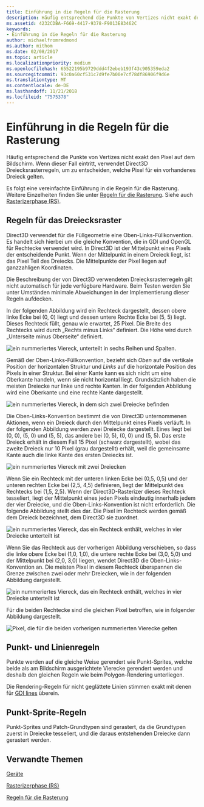 ```yaml
---
title: Einführung in die Regeln für die Rasterung
description: Häufig entsprechend die Punkte von Vertizes nicht exakt den Pixel auf dem Bildschirm. Wenn dieser Fall eintritt, verwendet Direct3D Dreiecksrasterregeln, um zu entscheiden, welche Pixel für ein vorhandenes Dreieck gelten.
ms.assetid: 4232CDBA-F669-4417-9378-F9013E83462C
keywords:
- Einführung in die Regeln für die Rasterung
author: michaelfromredmond
ms.author: mithom
ms.date: 02/08/2017
ms.topic: article
ms.localizationpriority: medium
ms.openlocfilehash: 65522195b9729ddd4f2ebeb193f43c905359eda2
ms.sourcegitcommit: 93c0a60cf531c7d9fe7b00e7cf78df86906f9d6e
ms.translationtype: MT
ms.contentlocale: de-DE
ms.lasthandoff: 11/21/2018
ms.locfileid: "7575378"
---
```

# <a name="introduction-to-rasterization-rules"></a>Einführung in die Regeln für die Rasterung


Häufig entsprechend die Punkte von Vertizes nicht exakt den Pixel auf dem Bildschirm. Wenn dieser Fall eintritt, verwendet Direct3D Dreiecksrasterregeln, um zu entscheiden, welche Pixel für ein vorhandenes Dreieck gelten.

Es folgt eine vereinfachte Einführung in die Regeln für die Rasterung. Weitere Einzelheiten finden Sie unter [Regeln für die Rasterung](rasterization-rules.md). Siehe auch [Rasterizerphase (RS)](rasterizer-stage--rs-.md).

## <a name="span-idtrianglerasterizationrulesspanspan-idtrianglerasterizationrulesspanspan-idtrianglerasterizationrulesspantriangle-rasterization-rules"></a><span id="Triangle_Rasterization_Rules"></span><span id="triangle_rasterization_rules"></span><span id="TRIANGLE_RASTERIZATION_RULES"></span>Regeln für das Dreiecksraster


Direct3D verwendet für die Füllgeometrie eine Oben-Links-Füllkonvention. Es handelt sich hierbei um die gleiche Konvention, die in GDI und OpenGL für Rechtecke verwendet wird. In Direct3D ist der Mittelpunkt eines Pixels der entscheidende Punkt. Wenn der Mittelpunkt in einem Dreieck liegt, ist das Pixel Teil des Dreiecks. Die Mittelpunkte der Pixel liegen auf ganzzahligen Koordinaten.

Die Beschreibung der von Direct3D verwendeten Dreiecksrasterregeln gilt nicht automatisch für jede verfügbare Hardware. Beim Testen werden Sie unter Umständen minimale Abweichungen in der Implementierung dieser Regeln aufdecken.

In der folgenden Abbildung wird ein Rechteck dargestellt, dessen obere linke Ecke bei (0, 0) liegt und dessen untere Rechte Ecke bei (5, 5) liegt. Dieses Rechteck füllt, genau wie erwartet, 25 Pixel. Die Breite des Rechtecks wird durch „Rechts minus Links“ definiert. Die Höhe wird durch „Unterseite minus Oberseite“ definiert.

![ein nummeriertes Viereck, unterteilt in sechs Reihen und Spalten.](images/pixmap.png)

Gemäß der Oben-Links-Füllkonvention, bezieht sich *Oben* auf die vertikale Position der horizontalen Struktur und *Links* auf die horizontale Position des Pixels in einer Struktur. Bei einer Kante kann es sich nicht um eine Oberkante handeln, wenn sie nicht horizontal liegt. Grundsätzlich haben die meisten Dreiecke nur linke und rechte Kanten. In der folgenden Abbildung wird eine Oberkante und eine rechte Kante dargestellt.

![ein nummeriertes Viereck, in dem sich zwei Dreiecke befinden](images/triedge.png)

Die Oben-Links-Konvention bestimmt die von Direct3D unternommenen Aktionen, wenn ein Dreieck durch den Mittelpunkt eines Pixels verläuft. In der folgenden Abbildung werden zwei Dreiecke dargestellt. Eines liegt bei (0, 0), (5, 0) und (5, 5), das andere bei (0, 5), (0, 0) und (5, 5). Das erste Dreieck erhält in diesem Fall 15 Pixel (schwarz dargestellt), wobei das zweite Dreieck nur 10 Pixel (grau dargestellt) erhält, weil die gemeinsame Kante auch die linke Kante des ersten Dreiecks ist.

![ein nummeriertes Viereck mit zwei Dreiecken](images/twotris.png)

Wenn Sie ein Rechteck mit der unteren linken Ecke bei (0,5, 0,5) und der unteren rechten Ecke bei (2,5, 4,5) definieren, liegt der Mittelpunkt des Rechtecks bei (1,5, 2,5). Wenn der Direct3D-Rasterizer dieses Rechteck tesseliert, liegt der Mittelpunkt eines jeden Pixels eindeutig innerhalb jedem der vier Dreiecke, und die Oben-Links-Konvention ist nicht erforderlich. Die folgende Abbildung stellt dies dar. Die Pixel im Rechteck werden gemäß dem Dreieck bezeichnet, dem Direct3D sie zuordnet.

![ein nummeriertes Viereck, das ein Rechteck enthält, welches in vier Dreiecke unterteilt ist](images/noambig.png)

Wenn Sie das Rechteck aus der vorherigen Abbildung verschieben, so dass die linke obere Ecke bei (1,0, 1,0), die untere rechte Ecke bei (3,0, 5,0) und der Mittelpunkt bei (2,0, 3,0) liegen, wendet Direct3D die Oben-Links-Konvention an. Die meisten Pixel in diesem Rechteck überspannen die Grenze zwischen zwei oder mehr Dreiecken, wie in der folgenden Abbildung dargestellt.

![ein nummeriertes Viereck, das ein Rechteck enthält, welches in vier Dreiecke unterteilt ist](images/fillrule.png)

Für die beiden Rechtecke sind die gleichen Pixel betroffen, wie in folgender Abbildung dargestellt.

![Pixel, die für die beiden vorherigen nummerierten Vierecke gelten](images/samepix.png)

## <a name="span-idpointandlinerulesspanspan-idpointandlinerulesspanspan-idpointandlinerulesspanpoint-and-line-rules"></a><span id="Point_and_Line_Rules"></span><span id="point_and_line_rules"></span><span id="POINT_AND_LINE_RULES"></span>Punkt- und Linienregeln


Punkte werden auf die gleiche Weise gerendert wie Punkt-Sprites, welche beide als am Bildschirm ausgerichtete Vierecke gerendert werden und deshalb den gleichen Regeln wie beim Polygon-Rendering unterliegen.

Die Rendering-Regeln für nicht geglättete Linien stimmen exakt mit denen für [GDI lines](https://msdn.microsoft.com/library/windows/desktop/dd145027) überein.

## <a name="span-idpointspriterulesspanspan-idpointspriterulesspanspan-idpointspriterulesspanpoint-sprite-rules"></a><span id="Point_Sprite_Rules"></span><span id="point_sprite_rules"></span><span id="POINT_SPRITE_RULES"></span>Punkt-Sprite-Regeln


Punkt-Sprites und Patch-Grundtypen sind gerastert, da die Grundtypen zuerst in Dreiecke tesseliert, und die daraus entstehenden Dreiecke dann gerastert werden.

## <a name="span-idrelated-topicsspanrelated-topics"></a><span id="related-topics"></span>Verwandte Themen


[Geräte](devices.md)

[Rasterizerphase (RS)](rasterizer-stage--rs-.md)

[Regeln für die Rasterung](rasterization-rules.md)

 

 




